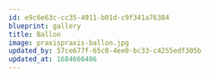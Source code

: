 ```yaml
---
id: e9c6e63c-cc35-4911-b01d-c9f341a76384
blueprint: gallery
title: Ballon
image: praxispraxis-ballon.jpg
updated_by: 57ce677f-65c0-4ee0-bc33-c4255edf305b
updated_at: 1684666486
---
```

